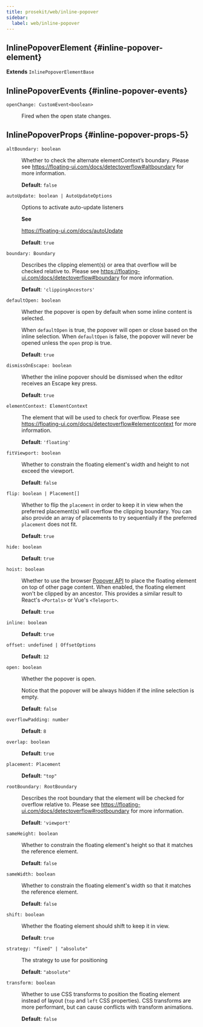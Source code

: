```yaml
---
title: prosekit/web/inline-popover
sidebar:
  label: web/inline-popover
---
```



## InlinePopoverElement {#inline-popover-element}

**Extends** `InlinePopoverElementBase`

<dl>

</dl>

## InlinePopoverEvents {#inline-popover-events}

<dl>

<dt>

`openChange: CustomEvent<boolean>`

</dt>

<dd>

Fired when the open state changes.

</dd>

</dl>

## InlinePopoverProps {#inline-popover-props-5}

<dl>

<dt>

`altBoundary: boolean`

</dt>

<dd>

Whether to check the alternate elementContext’s boundary. Please see
https://floating-ui.com/docs/detectoverflow#altboundary for more
information.

**Default**: `false`

</dd>

<dt>

`autoUpdate: boolean | AutoUpdateOptions`

</dt>

<dd>

Options to activate auto-update listeners

**See**

https://floating-ui.com/docs/autoUpdate

**Default**: `true`

</dd>

<dt>

`boundary: Boundary`

</dt>

<dd>

Describes the clipping element(s) or area that overflow will be checked relative to.
Please see https://floating-ui.com/docs/detectoverflow#boundary for more information.

**Default**: `'clippingAncestors'`

</dd>

<dt>

`defaultOpen: boolean`

</dt>

<dd>

Whether the popover is open by default when some inline content is
selected.

When `defaultOpen` is true, the popover will open or close based on the
inline selection. When `defaultOpen` is false, the popover will never be
opened unless the `open` prop is true.

**Default**: `true`

</dd>

<dt>

`dismissOnEscape: boolean`

</dt>

<dd>

Whether the inline popover should be dismissed when the editor receives an
Escape key press.

**Default**: `true`

</dd>

<dt>

`elementContext: ElementContext`

</dt>

<dd>

The element that will be used to check for overflow. Please see
https://floating-ui.com/docs/detectoverflow#elementcontext for more
information.

**Default**: `'floating'`

</dd>

<dt>

`fitViewport: boolean`

</dt>

<dd>

Whether to constrain the floating element's width and height to not exceed
the viewport.

**Default**: `false`

</dd>

<dt>

`flip: boolean | Placement[]`

</dt>

<dd>

Whether to flip the `placement` in order to keep it in view when the
preferred placement(s) will overflow the clipping boundary. You can also
provide an array of placements to try sequentially if the preferred
`placement` does not fit.

**Default**: `true`

</dd>

<dt>

`hide: boolean`

</dt>

<dd>

**Default**: `true`

</dd>

<dt>

`hoist: boolean`

</dt>

<dd>

Whether to use the browser [Popover API](https://developer.mozilla.org/en-US/docs/Web/API/Popover_API)
to place the floating element on top of other page content. When enabled,
the floating element won't be clipped by an ancestor. This provides a
similar result to React's `<Portals>` or Vue's `<Teleport>`.

**Default**: `true`

</dd>

<dt>

`inline: boolean`

</dt>

<dd>

**Default**: `true`

</dd>

<dt>

`offset: undefined | OffsetOptions`

</dt>

<dd>

**Default**: `12`

</dd>

<dt>

`open: boolean`

</dt>

<dd>

Whether the popover is open.

Notice that the popover will be always hidden if the inline selection is
empty.

**Default**: `false`

</dd>

<dt>

`overflowPadding: number`

</dt>

<dd>

**Default**: `8`

</dd>

<dt>

`overlap: boolean`

</dt>

<dd>

**Default**: `true`

</dd>

<dt>

`placement: Placement`

</dt>

<dd>

**Default**: `"top"`

</dd>

<dt>

`rootBoundary: RootBoundary`

</dt>

<dd>

Describes the root boundary that the element will be checked for overflow relative to.
Please see https://floating-ui.com/docs/detectoverflow#rootboundary for more information.

**Default**: `'viewport'`

</dd>

<dt>

`sameHeight: boolean`

</dt>

<dd>

Whether to constrain the floating element's height so that it matches the
reference element.

**Default**: `false`

</dd>

<dt>

`sameWidth: boolean`

</dt>

<dd>

Whether to constrain the floating element's width so that it matches the
reference element.

**Default**: `false`

</dd>

<dt>

`shift: boolean`

</dt>

<dd>

Whether the floating element should shift to keep it in view.

**Default**: `true`

</dd>

<dt>

`strategy: "fixed" | "absolute"`

</dt>

<dd>

The strategy to use for positioning

**Default**: `"absolute"`

</dd>

<dt>

`transform: boolean`

</dt>

<dd>

Whether to use CSS transforms to position the floating element instead of
layout (`top` and `left` CSS properties). CSS transforms are more
performant, but can cause conflicts with transform animations.

**Default**: `false`

</dd>

</dl>
